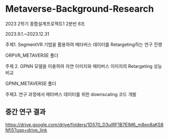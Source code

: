 # Metaverse-Background-Research

2023 2학기 종합설계프로젝트1 2분반 6조

2023.9.1.~2023.12.31

주제1. SegmentVR 기법을 활용하여 메타버스 데이터를 Retargeting하는 연구 진행

ORPVR_METAVERSE 폴더

주제 2. GPNN 모델을 이용하여 자연 이미지와 메타버스 이미지의 Retargeting 성능 비교

GPNN_METAVERSE 폴더

주제3. 연구 과정에서 메타버스 데이터를 위한 downscaling 코드 개발

## 중간 연구 결과

https://drive.google.com/drive/folders/1D570_D3uIRF1B7EIM6_m8eo8aKS8Nfi5?usp=drive_link

